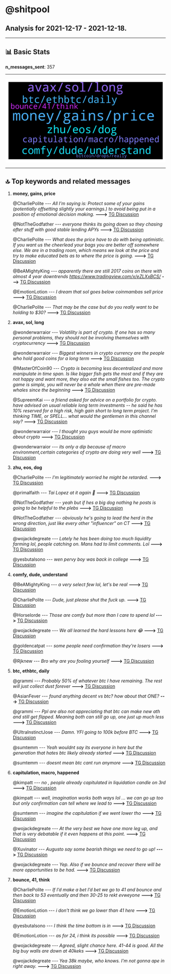 # **@shitpool**
 ## Analysis for **2021-12-17** - **2021-12-18**.

---

## 📊 **Basic Stats**

**n_messages_sent**: 357

---
![wordcloud](shitpool_1Days_wordcloud.png)

---


## 🔝 **Top keywords and related messages**

1. **money, gains, price**

    @CharliePolite --- *All I’m saying is: Protect some of your gains (potentially offsetting slightly your earnings.) to avoid being put in a position of emotional decision making.* **--->** [TG Discussion](https://t.me/shitpool/709449)

    @NotTheGodfather --- *everyone thinks its going down so they chasing after stuff with good stable lending APYs* **--->** [TG Discussion](https://t.me/shitpool/709785)

    @CharliePolite --- *What does the price have to do with being optimistic. If you want us the cheerlead your bags you are better off somewhere else.  We are in a trading room, which means we look at the price and try to make educated bets as to where the price is going.* **--->** [TG Discussion](https://t.me/shitpool/709482)

    @BeAMightyKing --- *apparently there are still 2017 coins on there with almost 4 year downtrends  https://www.tradingview.com/x/eZLXxBCS/* **--->** [TG Discussion](https://t.me/shitpool/709893)

    @EmotionLotion --- *I dream that sol goes below coinmambas sell price* **--->** [TG Discussion](https://t.me/shitpool/709466)

    @CharliePolite --- *That may be the case but do you really want to be holding to $30?* **--->** [TG Discussion](https://t.me/shitpool/709458)

2. **avax, sol, long**

    @wonderwarraior --- *Volatility is part of crypto. If one has so many personal problems, they should not be involving themselves with cryptocurrency* **--->** [TG Discussion](https://t.me/shitpool/709448)

    @wonderwarraior --- *Biggest winners in crypto currency are the people who hold good coins for a long term* **--->** [TG Discussion](https://t.me/shitpool/709462)

    @MasterOfCoin90 --- *Crypto is becoming less decentralized and more manipulate in time span. Is like bigger fish gets the most and if they are not happy and want more, they also eat the small fishes too.  The crypto game is simple, you will never be a whale when there are pre-made whales since the beginning* **--->** [TG Discussion](https://t.me/shitpool/709703)

    @SupreemKai --- *a friend asked for advice on a portfolio for crypto. have advised on usual reliable long term investments -- he said he has 10% reserved for a high risk, high gain short to long term project. I'm thinking TIME, or SPELL... what would the gentlemen in this channel say?* **--->** [TG Discussion](https://t.me/shitpool/709107)

    @wonderwarraior --- *I thought you guys would be more optimistic about crypto* **--->** [TG Discussion](https://t.me/shitpool/709479)

    @wonderwarraior --- *its only a dip because of macro environment,certain categories of crypto are doing very well* **--->** [TG Discussion](https://t.me/shitpool/709439)

3. **zhu, eos, dog**

    @CharliePolite --- *I’m legitimately worried he might be retarded.* **--->** [TG Discussion](https://t.me/shitpool/709655)

    @primalfaith --- *Tai Lopez at it again 🤪* **--->** [TG Discussion](https://t.me/shitpool/709891)

    @NotTheGodfather --- *yeah but if hes a big dog nothing he posts is going to be helpful to the plebs* **--->** [TG Discussion](https://t.me/shitpool/709059)

    @NotTheGodfather --- *obviously he's going to lead the herd in the wrong direction, just like every other "influencer" on CT* **--->** [TG Discussion](https://t.me/shitpool/709060)

    @wojackdegreate --- *Lately he has been doing too much liquidity farming lol, people catching on. Mans had to limit comments. Lol* **--->** [TG Discussion](https://t.me/shitpool/709065)

    @yesbutalsono --- *wen pervy boy was back in college* **--->** [TG Discussion](https://t.me/shitpool/709151)

4. **comfy, dude, understand**

    @BeAMightyKing --- *a very select few lol, let's be real* **--->** [TG Discussion](https://t.me/shitpool/709881)

    @CharliePolite --- *Dude, just please shut the fuck up.* **--->** [TG Discussion](https://t.me/shitpool/709665)

    @Horselorde --- *Those are comfy but more than I care to spend lol* **--->** [TG Discussion](https://t.me/shitpool/709149)

    @wojackdegreate --- *We all learned the hard lessons here 😂* **--->** [TG Discussion](https://t.me/shitpool/709379)

    @goldencatpat --- *some people need confirmation they're losers* **--->** [TG Discussion](https://t.me/shitpool/709136)

    @Rjknew --- *Bro why are you fooling yourself* **--->** [TG Discussion](https://t.me/shitpool/709820)

5. **btc, ethbtc, daily**

    @grammi --- *Probably 50% of whatever btc I have remaining. The rest will just collect dust forever* **--->** [TG Discussion](https://t.me/shitpool/709227)

    @AsianFever --- *found anything decent vs btc? how about that ONE?* **--->** [TG Discussion](https://t.me/shitpool/709892)

    @grammi --- *Ppl are also not appreciating that btc can make new ath and still get flipped. Meaning both can still go up, one just up much less* **--->** [TG Discussion](https://t.me/shitpool/709233)

    @UltraInstinctJose --- *Damn. YFI going to 100k before BTC* **--->** [TG Discussion](https://t.me/shitpool/709293)

    @sumtemm --- *Yeah wouldnt say its everyone in here but the generation that hates btc likely already started* **--->** [TG Discussion](https://t.me/shitpool/709077)

    @sumtemm --- *doesnt mean btc cant run anymore* **--->** [TG Discussion](https://t.me/shitpool/709079)

6. **capitulation, macro, happened**

    @kimpatt --- *no , people already capitulated in liquidation candle on 3rd* **--->** [TG Discussion](https://t.me/shitpool/709155)

    @kimpatt --- *well, imagination works both ways lol ... we can go up too but only confirmation can tell where we lead to* **--->** [TG Discussion](https://t.me/shitpool/709178)

    @sumtemm --- *imagine the capitulation if we went lower tho* **--->** [TG Discussion](https://t.me/shitpool/709157)

    @wojackdegreate --- *At the very best we have one more leg up, and that is very debatable if it even happens at this point.* **--->** [TG Discussion](https://t.me/shitpool/709339)

    @Xuvinator --- *Augusto say some bearish things we need to go up!* **--->** [TG Discussion](https://t.me/shitpool/709106)

    @wojackdegreate --- *Yep. Also if we bounce and recover there will be more opportunities to be had.* **--->** [TG Discussion](https://t.me/shitpool/709581)

7. **bounce, 41, think**

    @CharliePolite --- *If I’d make a bet I’d bet we go to 41 and bounce and then back to 53 eventually and then 30-25 to rekt evweyone* **--->** [TG Discussion](https://t.me/shitpool/709509)

    @EmotionLotion --- *i don't think we go lower than 41 here* **--->** [TG Discussion](https://t.me/shitpool/709540)

    @yesbutalsono --- *I think the time bottom is in* **--->** [TG Discussion](https://t.me/shitpool/709037)

    @EmotionLotion --- *as for 24, i think its possible* **--->** [TG Discussion](https://t.me/shitpool/709542)

    @wojackdegreate --- *Agreed, slight chance here. 41-44 is good. All the big buy walls are down at 40keks* **--->** [TG Discussion](https://t.me/shitpool/709572)

    @wojackdegreate --- *Yea 38k maybe, who knows. I'm not gonna ape in right away.* **--->** [TG Discussion](https://t.me/shitpool/709109)

